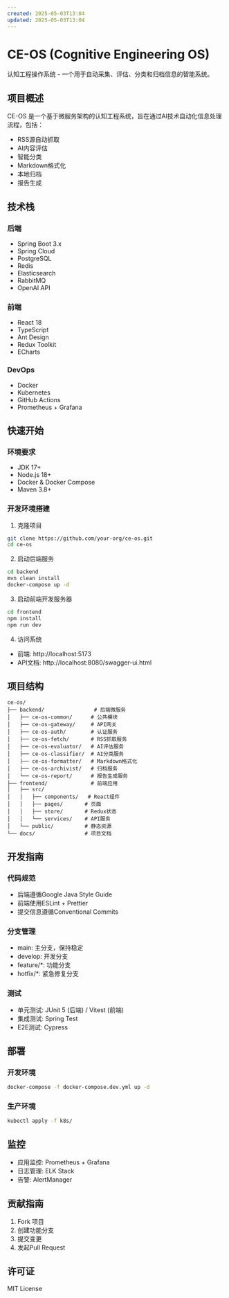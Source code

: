 ```yaml
---
created: 2025-05-03T13:04
updated: 2025-05-03T13:04
---
```

# CE-OS (Cognitive Engineering OS)

认知工程操作系统 - 一个用于自动采集、评估、分类和归档信息的智能系统。

## 项目概述

CE-OS 是一个基于微服务架构的认知工程系统，旨在通过AI技术自动化信息处理流程，包括：

- RSS源自动抓取
- AI内容评估
- 智能分类
- Markdown格式化
- 本地归档
- 报告生成

## 技术栈

### 后端
- Spring Boot 3.x
- Spring Cloud
- PostgreSQL
- Redis
- Elasticsearch
- RabbitMQ
- OpenAI API

### 前端
- React 18
- TypeScript
- Ant Design
- Redux Toolkit
- ECharts

### DevOps
- Docker
- Kubernetes
- GitHub Actions
- Prometheus + Grafana

## 快速开始

### 环境要求
- JDK 17+
- Node.js 18+
- Docker & Docker Compose
- Maven 3.8+

### 开发环境搭建

1. 克隆项目
```bash
git clone https://github.com/your-org/ce-os.git
cd ce-os
```

2. 启动后端服务
```bash
cd backend
mvn clean install
docker-compose up -d
```

3. 启动前端开发服务器
```bash
cd frontend
npm install
npm run dev
```

4. 访问系统
- 前端: http://localhost:5173
- API文档: http://localhost:8080/swagger-ui.html

## 项目结构

```
ce-os/
├── backend/                # 后端微服务
│   ├── ce-os-common/      # 公共模块
│   ├── ce-os-gateway/     # API网关
│   ├── ce-os-auth/        # 认证服务
│   ├── ce-os-fetch/       # RSS抓取服务
│   ├── ce-os-evaluator/   # AI评估服务
│   ├── ce-os-classifier/  # AI分类服务
│   ├── ce-os-formatter/   # Markdown格式化
│   ├── ce-os-archivist/   # 归档服务
│   └── ce-os-report/      # 报告生成服务
├── frontend/              # 前端应用
│   ├── src/
│   │   ├── components/   # React组件
│   │   ├── pages/       # 页面
│   │   ├── store/       # Redux状态
│   │   └── services/    # API服务
│   └── public/          # 静态资源
└── docs/                # 项目文档
```

## 开发指南

### 代码规范
- 后端遵循Google Java Style Guide
- 前端使用ESLint + Prettier
- 提交信息遵循Conventional Commits

### 分支管理
- main: 主分支，保持稳定
- develop: 开发分支
- feature/*: 功能分支
- hotfix/*: 紧急修复分支

### 测试
- 单元测试: JUnit 5 (后端) / Vitest (前端)
- 集成测试: Spring Test
- E2E测试: Cypress

## 部署

### 开发环境
```bash
docker-compose -f docker-compose.dev.yml up -d
```

### 生产环境
```bash
kubectl apply -f k8s/
```

## 监控

- 应用监控: Prometheus + Grafana
- 日志管理: ELK Stack
- 告警: AlertManager

## 贡献指南

1. Fork 项目
2. 创建功能分支
3. 提交变更
4. 发起Pull Request

## 许可证

MIT License 